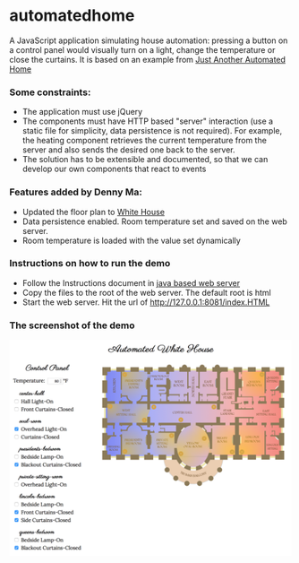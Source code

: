# automatedhome
A JavaScript application simulating house automation: pressing a button on a control panel would visually turn on a light, change the temperature or close the curtains.
It is based on an example from [Just Another Automated Home](https://github.com/marybeshaw/Just-Another-Automated-Home)

### Some constraints:
* The application must use jQuery
* The components must have HTTP based "server" interaction (use a static file for simplicity, data persistence is not required). For example, the heating component retrieves the current temperature from the server and also sends the desired one back to the server.
* The solution has to be extensible and documented, so that we can develop our own components that react to events

### Features added by Denny Ma:
* Updated the floor plan to [White House](https://commons.wikimedia.org/wiki/File:US-WhiteHouse-Logo.svg)
* Data persistence enabled. Room temperature set and saved on the web server.
* Room temperature is loaded with the value set dynamically

### Instructions on how to run the demo
* Follow the Instructions document in [java based web server](https://github.com/macongpeng/webserver)
* Copy the files to the root of the web server. The default root is html
* Start the web server. Hit the url of http://127.0.0.1:8081/index.HTML

### The screenshot of the demo
![The screenshot of the demo](https://github.com/macongpeng/automatedhome/blob/master/images/automatedhome.png)
